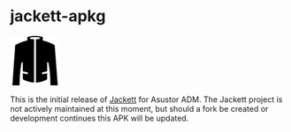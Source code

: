 # jackett-apkg
![Jackett](./source/CONTROL/icon.png)

This is the initial release of [Jackett](https://github.com/zone117x/Jackett) for Asustor ADM. The Jackett project is not actively maintained at this moment, but should a fork be created or development continues this APK will be updated.
